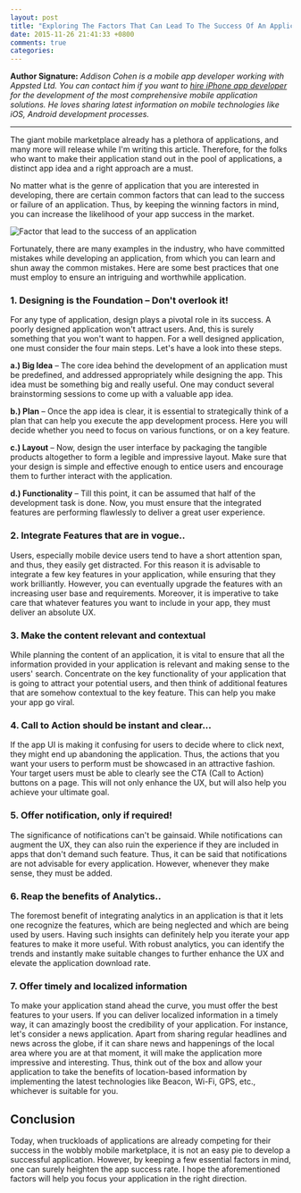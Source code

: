 ```yaml
---
layout: post
title: "Exploring The Factors That Can Lead To The Success Of An Application"
date: 2015-11-26 21:41:33 +0800
comments: true
categories: 
---
```


**Author Signature:** _Addison Cohen is a mobile app developer working with Appsted Ltd. You can contact him if you want to [hire iPhone app developer](http://www.appsted.com/hire-iphone-developers) for the development of the most comprehensive mobile application solutions. He loves sharing latest information on mobile technologies like iOS, Android development processes._

--------------------------------

The giant mobile marketplace already has a plethora of applications, and many more will release while I'm writing this article. Therefore, for the folks who want to make their application stand out in the pool of applications, a distinct app idea and a right approach are a must. 

No matter what is the genre of application that you are interested in developing,  there are certain common factors that can lead to the success or failure of an application. Thus, by keeping the winning factors in mind, you can increase the likelihood of your app success in the market.

![Factor that lead to the success of an application](http://jslim89.github.com/images/posts/2015-11-26-exploring-the-factors-that-can-lead-to-the-success-of-an-application/iphone.png)

Fortunately, there are many examples in the industry, who have committed mistakes while developing an application, from which you can learn and shun away the common mistakes. Here are some best practices that one must employ to ensure an intriguing and worthwhile application.

### 1. Designing is the Foundation – Don't overlook it!

For any type of application, design plays a pivotal role in its success. A poorly designed application won't attract users. And, this is surely something that you won't want to happen. For a well designed application, one must consider the four main steps. Let's have a look into these steps.

**a.) Big Idea** – The core idea behind the development of an application must be predefined, and addressed appropriately while designing the app. This idea must be something big and really useful. One may conduct several brainstorming sessions to come up with a valuable app idea.

**b.) Plan** – Once the app idea is clear, it is essential to strategically think of a plan that can help you execute the app development process. Here you will decide whether you need to focus on various functions, or on a key feature.

**c.) Layout** – Now, design the user interface by packaging the tangible products altogether to form a legible and impressive layout. Make sure that your design is simple and effective enough to entice users and encourage them to further interact with the application.

**d.) Functionality** – Till this point, it can be assumed that half of the development task is done. Now, you must ensure that the integrated features are performing flawlessly to deliver a great user experience.

### 2. Integrate Features that are in vogue..

Users, especially mobile device users tend to have a short attention span, and thus, they easily get distracted. For this reason it is advisable to integrate a few key features in your application, while ensuring that they work brilliantly. However, you can eventually upgrade the features with an increasing user base and requirements. Moreover, it is imperative to take care that whatever features you want to include in your app, they must deliver an absolute UX.

### 3. Make the content relevant and contextual
While planning the content of an application, it is vital to ensure that all the information provided in your application is relevant and making sense to the users' search. Concentrate on the key functionality of your application that is going to attract your potential users, and then think of additional features that are somehow contextual to the key feature. This can help you make your app go viral.

### 4. Call to Action should be instant and clear...
If the app UI is making it confusing for users to decide where to click next, they might end up abandoning the application. Thus, the actions that you want your users to perform must be showcased in an attractive fashion. Your target users must be able to clearly see the CTA (Call to Action) buttons on a page. This will not only enhance the UX, but will also help you achieve your ultimate goal.

### 5. Offer notification, only if required!
The significance of notifications can't be gainsaid. While notifications can augment the UX, they can also ruin the experience if they are included in apps that don't demand such feature. Thus, it can be said that notifications are not advisable for every application. However, whenever they make sense, they must be added.

### 6. Reap the benefits of Analytics..
The foremost benefit of integrating analytics in an application is that it lets one recognize the features, which are being neglected and which are being used by users. Having such insights can definitely help you iterate your app features to make it more useful. With robust analytics, you can identify the trends and instantly make suitable changes to further enhance the UX and elevate the application download rate.

### 7. Offer timely and localized information
To make your application stand ahead the curve, you must offer the best features to your users. If you can deliver localized information in a timely way, it can amazingly boost the credibility of your application. For instance, let's consider a news application. Apart from sharing regular headlines and news across the globe, if it can share news and happenings of the local area where you are at that moment, it will make the application more impressive and interesting. Thus, think out of the box and allow your application to take the benefits of location-based information by implementing the latest technologies like Beacon, Wi-Fi, GPS, etc., whichever is suitable for you.

## Conclusion

Today, when truckloads of applications are already competing for their success in the wobbly mobile marketplace, it is not an easy pie to develop a successful application. However, by keeping a few essential factors in mind, one can surely heighten the app success rate. I hope the aforementioned factors will help you focus your application in the right direction.

